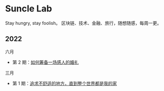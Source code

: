 # Suncle Lab

Stay hungry, stay foolish。 区块链、技术、金融、旅行，随想随感，每周一更。

## 2022

六月

- 第 2 期：[如何筹备一场感人的婚礼](docs/newsletter-2.md)

三月

- 第 1 期：[追求不舒适的地方，直到整个世界都是我的家](docs/newsletter-1.md)



